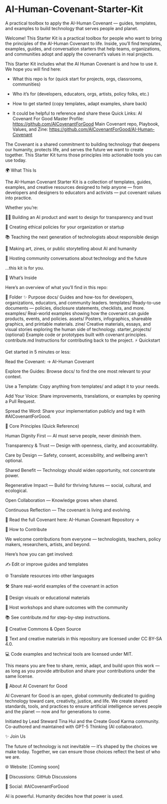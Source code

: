# AI-Human-Covenant-Starter-Kit
A practical toolbox to apply the AI-Human Covenant — guides, templates, and examples to build technology that serves people and planet.

Welcome! This Starter Kit is a practical toolbox for people who want to bring the principles of the AI-Human Covenant to life. Inside, you’ll find templates, examples, guides, and conversation starters that help teams, organizations, and communities adopt and apply the covenant’s values in real projects.

This Starter Kit includes what the AI Human Covenant is and how to use it. We hope you will find here:

- What this repo is for (quick start for projects, orgs, classrooms, communities)

- Who it’s for (developers, educators, orgs, artists, policy folks, etc.)

- How to get started (copy templates, adapt examples, share back)

- It could be helpful to reference and share these Quick Links: 
AI Covenant For Good Master Profile: https://github.com/AICovenantForGood
Main Covenant repo, Playbook, Values, and Zine: https://github.com/AICovenantForGood/AI-Human-Covenant


The Covenant is a shared commitment to building technology that deepens our humanity, protects life, and serves the future we want to create together. This Starter Kit turns those principles into actionable tools you can use today.

🌍 What This Is

The AI-Human Covenant Starter Kit is a collection of templates, guides, examples, and creative resources designed to help anyone — from developers and designers to educators and activists — put covenant values into practice.

Whether you’re:

🧑‍💻 Building an AI product and want to design for transparency and trust

🏢 Creating ethical policies for your organization or startup

📚 Teaching the next generation of technologists about responsible design

🎨 Making art, zines, or public storytelling about AI and humanity

🫱 Hosting community conversations about technology and the future

…this kit is for you.

🪩 What’s Inside

Here’s an overview of what you’ll find in this repo:

📁 Folder	✨ Purpose
docs/	Guides and how-tos for developers, organizations, educators, and community leaders.
templates/	Ready-to-use documents — policies, disclosure statements, checklists, and more.
examples/	Real-world examples showing how the covenant can guide products, events, and policies.
assets/	Posters, infographics, shareable graphics, and printable materials.
zine/	Creative materials, essays, and visual stories exploring the human side of technology.
starter_projects/ (optional)	Example code or prototypes built with covenant principles.
contribute.md	Instructions for contributing back to the project.
⚡ Quickstart

Get started in 5 minutes or less:

Read the Covenant: → AI-Human Covenant

Explore the Guides: Browse docs/ to find the one most relevant to your context.

Use a Template: Copy anything from templates/ and adapt it to your needs.

Add Your Voice: Share improvements, translations, or examples by opening a Pull Request.

Spread the Word: Share your implementation publicly and tag it with #AICovenantForGood.

🧭 Core Principles (Quick Reference)

Human Dignity First — AI must serve people, never diminish them.

Transparency & Trust — Design with openness, clarity, and accountability.

Care by Design — Safety, consent, accessibility, and wellbeing aren’t optional.

Shared Benefit — Technology should widen opportunity, not concentrate power.

Regenerative Impact — Build for thriving futures — social, cultural, and ecological.

Open Collaboration — Knowledge grows when shared.

Continuous Reflection — The covenant is living and evolving.

📜 Read the full Covenant here: AI-Human Covenant Repository →

🤝 How to Contribute

We welcome contributions from everyone — technologists, teachers, policy makers, researchers, artists, and beyond.

Here’s how you can get involved:

✍️ Edit or improve guides and templates

🌐 Translate resources into other languages

🛠️ Share real-world examples of the covenant in action

🎨 Design visuals or educational materials

📣 Host workshops and share outcomes with the community

📚 See contribute.md
 for step-by-step instructions.

🪩 Creative Commons & Open Source

📄 Text and creative materials in this repository are licensed under CC BY-SA 4.0.

💻 Code examples and technical tools are licensed under MIT.

This means you are free to share, remix, adapt, and build upon this work — as long as you provide attribution and share your contributions under the same license.

🌱 About AI Covenant for Good

AI Covenant for Good is an open, global community dedicated to guiding technology toward care, creativity, justice, and life. We create shared standards, tools, and practices to ensure artificial intelligence serves people and the planet — now and for generations to come.

Initiated by Lead Steward Tina Hui and the Create Good Karma community.
Co-authored and maintained with GPT-5 Thinking (AI collaborator).

✨ Join Us

The future of technology is not inevitable — it’s shaped by the choices we make today. Together, we can ensure those choices reflect the best of who we are.

🌐 Website: [Coming soon]

💬 Discussions: GitHub Discussions

🪩 Social: #AICovenantForGood

AI is powerful. Humanity decides how that power is used.
